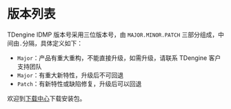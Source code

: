 # 版本列表

TDengine IDMP 版本号采用三位版本号，由 `MAJOR.MINOR.PATCH` 三部分组成，中间由`.`分隔，具体定义如下：

- `Major`：产品有重大重构，不能直接升级，如需升级，请联系 TDengine 客户支持团队
- `Major`：有重大新特性，升级后不可回退
- `Patch`：有新特性或缺陷修复，升级后可以回退

欢迎到[下载中心](https://www.taosdata.com/download-center)下载安装包。
